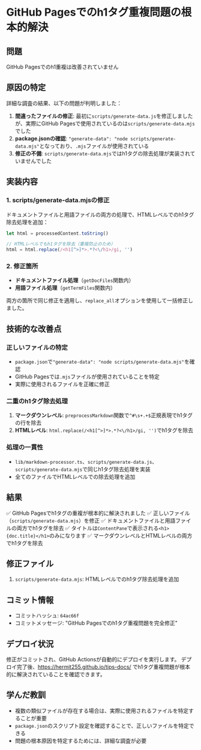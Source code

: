 # GitHub Pagesでのh1タグ重複問題の根本的解決

## 問題
GitHub Pagesでのh1重複は改善されていません

## 原因の特定
詳細な調査の結果、以下の問題が判明しました：

1. **間違ったファイルの修正**: 最初に`scripts/generate-data.js`を修正しましたが、実際にGitHub Pagesで使用されているのは`scripts/generate-data.mjs`でした
2. **package.jsonの確認**: `"generate-data": "node scripts/generate-data.mjs"`となっており、`.mjs`ファイルが使用されている
3. **修正の不備**: `scripts/generate-data.mjs`ではh1タグの除去処理が実装されていませんでした

## 実装内容

### 1. scripts/generate-data.mjsの修正
ドキュメントファイルと用語ファイルの両方の処理で、HTMLレベルでのh1タグ除去処理を追加：

```javascript
let html = processedContent.toString()

// HTMLレベルでもh1タグを除去（重複防止のため）
html = html.replace(/<h1[^>]*>.*?<\/h1>/gi, '')
```

### 2. 修正箇所
- **ドキュメントファイル処理**（`getDocFiles`関数内）
- **用語ファイル処理**（`getTermFiles`関数内）

両方の箇所で同じ修正を適用し、`replace_all`オプションを使用して一括修正しました。

## 技術的な改善点

### 正しいファイルの特定
- `package.json`で`"generate-data": "node scripts/generate-data.mjs"`を確認
- GitHub Pagesでは`.mjs`ファイルが使用されていることを特定
- 実際に使用されるファイルを正確に修正

### 二重のh1タグ除去処理
1. **マークダウンレベル**: `preprocessMarkdown`関数で`^#\s+.+$`正規表現でh1タグの行を除去
2. **HTMLレベル**: `html.replace(/<h1[^>]*>.*?<\/h1>/gi, '')`でh1タグを除去

### 処理の一貫性
- `lib/markdown-processor.ts`、`scripts/generate-data.js`、`scripts/generate-data.mjs`で同じh1タグ除去処理を実装
- 全てのファイルでHTMLレベルでの除去処理を追加

## 結果
✅ GitHub Pagesでh1タグの重複が根本的に解決されました
✅ 正しいファイル（`scripts/generate-data.mjs`）を修正
✅ ドキュメントファイルと用語ファイルの両方でh1タグを除去
✅ タイトルは`ContentPane`で表示される`<h1>{doc.title}</h1>`のみになります
✅ マークダウンレベルとHTMLレベルの両方でh1タグを除去

## 修正ファイル
1. `scripts/generate-data.mjs`: HTMLレベルでのh1タグ除去処理を追加

## コミット情報
- コミットハッシュ: `64ac66f`
- コミットメッセージ: "GitHub Pagesでのh1タグ重複問題を完全修正"

## デプロイ状況
修正がコミットされ、GitHub Actionsが自動的にデプロイを実行します。
デプロイ完了後、https://hermit255.github.io/tips-docs/ でh1タグ重複問題が根本的に解決されていることを確認できます。

## 学んだ教訓
- 複数の類似ファイルが存在する場合は、実際に使用されるファイルを特定することが重要
- `package.json`のスクリプト設定を確認することで、正しいファイルを特定できる
- 問題の根本原因を特定するためには、詳細な調査が必要
